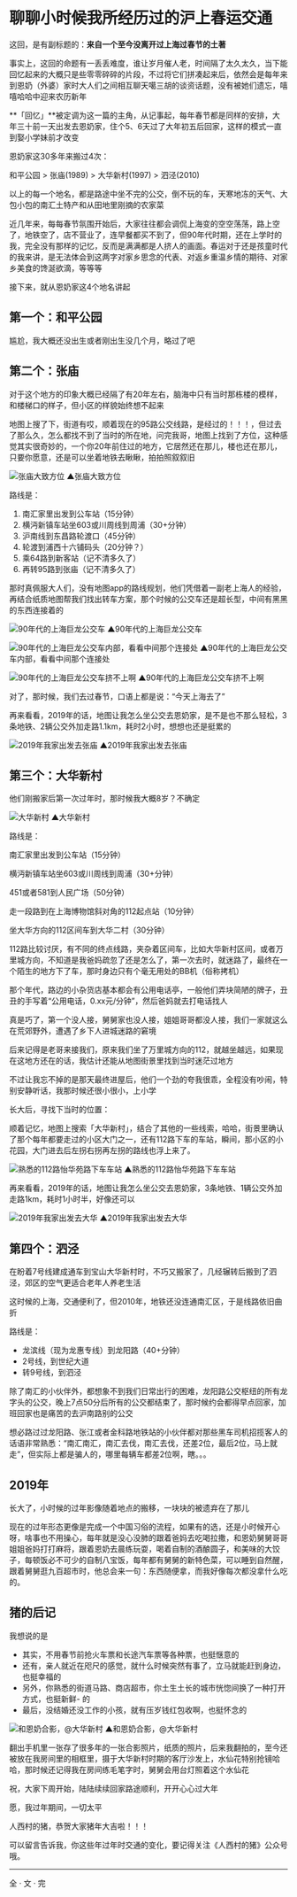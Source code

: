 # 聊聊小时候我所经历过的沪上春运交通

这回，是有副标题的：**来自一个至今没离开过上海过春节的土著**

事实上，这回的命题有一丢丢难度，谁让岁月催人老，时间隔了太久太久，当下能回忆起来的大概只是些零零碎碎的片段，不过将它们拼凑起来后，依然会是每年来到恩奶（外婆）家时大人们之间相互聊天噶三胡的谈资话题，没有被她们遗忘，嘻嘻哈哈中迎来农历新年

**「回忆」**被定调为这一篇的主角，从记事起，每年春节都是同样的安排，大年三十前一天出发去恩奶家，住个5、6天过了大年初五后回家，这样的模式一直到娶小学妹前才改变

恩奶家这30多年来搬过4次：

和平公园  >  张庙(1989)  >  大华新村(1997)  >  泗泾(2010)

以上的每一个地名，都是路途中坐不完的公交，倒不玩的车，天寒地冻的天气、大包小包的南汇土特产和从田地里刚摘的农家菜

近几年来，每每春节氛围开始后，大家往往都会调侃上海变的空空荡荡，路上空了，地铁空了，店不营业了，连早餐都买不到了，但90年代时期，还在上学时的我，完全没有那样的记忆，反而是满满都是人挤人的画面。春运对于还是孩童时代的我来讲，是无法体会到这两字对家乡思念的代表、对返乡重温乡情的期待、对家乡美食的馋涎欲滴，等等等

接下来，就从恩奶家这4个地名讲起

## 第一个：和平公园

尴尬，我大概还没出生或者刚出生没几个月，略过了吧

## 第二个：张庙

对于这个地方的印象大概已经隔了有20年左右，脑海中只有当时那栋楼的模样，和楼梯口的样子，但小区的样貌始终想不起来

地图上搜了下，街道有哎，顺着现在的95路公交线路，是经过的！！！，但过去了那么久，怎么都找不到了当时的所在地，问完我哥，地图上找到了方位，这种感觉其实很奇妙的，一个你20年前住过的地方，它居然还在那儿，楼也还在那儿，只要你愿意，还是可以坐着地铁去瞅瞅，拍拍照叙叙旧

![张庙大致方位](../assets/images/changes_during_spring_festival_in_shanghai_in_my_childhood/map_of_zhangmiao.png)
▲张庙大致方位

路线是：

1. 南汇家里出发到公车站（15分钟）
2. 横沔新镇车站坐603或川周线到周浦（30+分钟）
3. 沪南线到东昌路轮渡口（45分钟）
4. 轮渡到浦西十六铺码头（20分钟？）
5. 乘64路到新客站（记不清多久了）
6. 再转95路到张庙（记不清多久了）

那时真佩服大人们，没有地图app的路线规划，他们凭借着一副老上海人的经验，再结合纸质地图帮我们找出转车方案，那个时候的公交车还是超长型，中间有黑黑的东西连接着的

![90年代的上海巨龙公交车](../assets/images/changes_during_spring_festival_in_shanghai_in_my_childhood/old_bus_station.jpeg)
▲90年代的上海巨龙公交车

![90年代的上海巨龙公交车内部，看看中间那个连接处](../assets/images/changes_during_spring_festival_in_shanghai_in_my_childhood/bus_inside.jpeg)
▲90年代的上海巨龙公交车内部，看看中间那个连接处

![90年代的上海巨龙公交车挤不上啊](../assets/images/changes_during_spring_festival_in_shanghai_in_my_childhood/crowd_bus.jpeg)
▲90年代的上海巨龙公交车挤不上啊

对了，那时候，我们去过春节，口语上都是说：“今天上海去了”

再来看看，2019年的话，地图让我怎么坐公交去恩奶家，是不是也不那么轻松，3条地铁、2辆公交外加走路1.1km，耗时2小时，想想也还是挺累的

![2019年我家出发去张庙](../assets/images/changes_during_spring_festival_in_shanghai_in_my_childhood/way_to_zhangmiao.jpeg)
▲2019年我家出发去张庙

## 第三个：大华新村

他们刚搬家后第一次过年时，那时候我大概8岁？不确定

![大华新村](../assets/images/changes_during_spring_festival_in_shanghai_in_my_childhood/map_of_dahua.png)
▲大华新村

路线是：

南汇家里出发到公车站（15分钟）

横沔新镇车站坐603或川周线到周浦（30+分钟）

451或者581到人民广场（50分钟）

走一段路到在上海博物馆斜对角的112起点站（10分钟）

坐大华方向的112区间车到大华二村（30分钟）

112路比较讨厌，有不同的终点线路，夹杂着区间车，比如大华新村区间，或者万里城方向，不知道是我爸妈疏忽了还是怎么了，第一次去时，就迷路了，最终在一个陌生的地方下了车，那时身边只有个毫无用处的BB机（俗称拷机）

那个年代，路边的小杂货店基本都会有公用电话亭，一般他们弄块简陋的牌子，丑丑的手写着“公用电话，0.xx元/分钟”，然后爸妈就去打电话找人

真是巧了，第一个没人接，舅舅家也没人接，姐姐哥哥都没人接，我们一家就这么在荒郊野外，遭遇了乡下人进城迷路的窘境

后来记得是老哥来接我们，原来我们坐了万里城方向的112，就越坐越远，如果现在这地方还在的话，我估计还能从地图街景里找到当时迷茫过地方

不过让我忘不掉的是那天最终进屋后，他们一个劲的夸我很乖，全程没有吵闹，特别安静听话，我那时候还很小很小，上小学

长大后，寻找下当时的位置：

顺着记忆，地图上搜索「大华新村」，结合了其他的一些线索，哈哈，街景里确认了那个每年都要走过的小区大门之一，还有112路下车的车站，瞬间，那小区的小花园，大门进去后左拐右拐再左拐的路线也浮上来了。

![熟悉的112路怡华苑路下车车站](../assets/images/changes_during_spring_festival_in_shanghai_in_my_childhood/bus_station_of_dahua.png)
▲熟悉的112路怡华苑路下车车站

再来看看，2019年的话，地图让我怎么坐公交去恩奶家，3条地铁、1辆公交外加走路1km，耗时1小时半，好像还可以

![2019年我家出发去大华](../assets/images/changes_during_spring_festival_in_shanghai_in_my_childhood/way_to_dahua.jpeg)
▲2019年我家出发去大华

## 第四个：泗泾

在盼着7号线建成通车到宝山大华新村时，不巧又搬家了，几经辗转后搬到了泗泾，郊区的空气更适合老年人养老生活

这时候的上海，交通便利了，但2010年，地铁还没连通南汇区，于是线路依旧曲折

路线是：

- 龙滨线（现为龙惠专线）到龙阳路（40+分钟）
- 2号线，到世纪大道
- 转9号线，到泗泾

除了南汇的小伙伴外，都想象不到我们日常出行的困难，龙阳路公交枢纽的所有龙字头的公交，晚上7点50分后所有的公交都结束了，那时候约会都得早点回家，加班回家也是痛苦的去沪南路别的公交

想必路过过龙阳路、张江或者金科路地铁站的小伙伴都对那些黑车司机招揽客人的话语非常熟悉：“南汇南汇，南汇去伐，南汇去伐，还差2位，最后2位，马上就走”，但实际上都是骗人的，哪里每辆车都差2位啊，瞎。。。

## 2019年

长大了，小时候的过年影像随着地点的搬移，一块块的被遗弃在了那儿

现在的过年形态更像是完成一个中国习俗的流程，如果有的选，还是小时候开心呀，啥事也不用操心，每年就是没心没肺的跟着爸妈去吃喝拉撒，和恩奶舅舅哥哥姐姐爸妈打打麻将，跟着恩奶去晨练玩耍，喝着自制的酒酿圆子，和美味的大饺子，每顿饭必不可少的自制八宝饭，每年都有舅舅的新特色菜，可以睡到自然醒，跟着舅舅逛九百超市时，他总会来一句：东西随便拿，而我好像每次都没拿什么吃的。

## 猪的后记

我想说的是

- 其实，不用春节前抢火车票和长途汽车票等各种票，也挺惬意的
- 还有，亲人就近在咫尺的感觉，就什么时候突然有事了，立马就能赶到身边，也挺幸福的
- 另外，你熟悉的街道马路、商店超市，你土生土长的城市恍惚间换了一种打开方式，也挺新鲜- 的
- 最后，没结婚还没工作的小孩，就有压岁钱红包收啊，也挺怀念的

![和恩奶合影，@大华新村](../assets/images/changes_during_spring_festival_in_shanghai_in_my_childhood/with_grandma.jpeg)
▲和恩奶合影，@大华新村

翻出手机里一张存了很多年的一张合影照片，纸质的照片，后来我翻拍的，至今还被放在我房间里的相框里，摄于大华新村时期的客厅沙发上，水仙花特别抢镜哈哈，那时候还记得我在房间练毛笔字时，舅舅会用台灯照着这个水仙花

祝，大家下周开始，陆陆续续回家路途顺利，开开心心过大年

愿，我过年期间，一切太平

人西村的猪，恭贺大家猪年大吉啦！！！

可以留言告诉我，你这些年过年时交通的变化，要记得关注《人西村的猪》公众号哦。

---

全  ·  文  ·  完